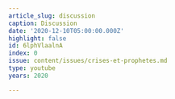 ```yaml
---
article_slug: discussion
caption: Discussion
date: '2020-12-10T05:00:00.000Z'
highlight: false
id: 6lphVlaalnA
index: 0
issue: content/issues/crises-et-prophetes.md
type: youtube
years: 2020

---
```

